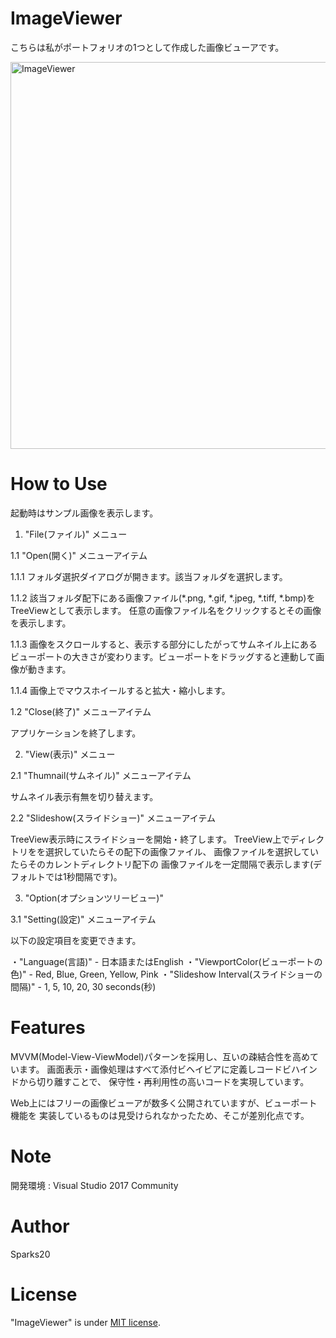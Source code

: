 # ImageViewer

こちらは私がポートフォリオの1つとして作成した画像ビューアです。
 
 <img width="619" alt="ImageViewer" src="https://user-images.githubusercontent.com/68487631/100676684-b6d90700-33ac-11eb-8249-85fdc8a5aac0.png">
 
# How to Use

起動時はサンプル画像を表示します。

1. "File(ファイル)" メニュー

1.1 "Open(開く)" メニューアイテム

1.1.1 フォルダ選択ダイアログが開きます。該当フォルダを選択します。
   
1.1.2 該当フォルダ配下にある画像ファイル(*.png, *.gif, *.jpeg, *.tiff, *.bmp)をTreeViewとして表示します。
      任意の画像ファイル名をクリックするとその画像を表示します。

1.1.3 画像をスクロールすると、表示する部分にしたがってサムネイル上にある
      ビューポートの大きさが変わります。ビューポートをドラッグすると連動して画像が動きます。

1.1.4 画像上でマウスホイールすると拡大・縮小します。

1.2 "Close(終了)" メニューアイテム

アプリケーションを終了します。

2. "View(表示)" メニュー

2.1 "Thumnail(サムネイル)" メニューアイテム

サムネイル表示有無を切り替えます。

2.2 "Slideshow(スライドショー)" メニューアイテム

TreeView表示時にスライドショーを開始・終了します。
TreeView上でディレクトリをを選択していたらその配下の画像ファイル、
画像ファイルを選択していたらそのカレントディレクトリ配下の
画像ファイルを一定間隔で表示します(デフォルトでは1秒間隔です)。

3. "Option(オプションツリービュー)"

3.1 "Setting(設定)" メニューアイテム

以下の設定項目を変更できます。

・"Language(言語)" - 日本語またはEnglish
・"ViewportColor(ビューポートの色)" - Red, Blue, Green, Yellow, Pink
・"Slideshow Interval(スライドショーの間隔)" - 1, 5, 10, 20, 30 seconds(秒)

# Features
 
MVVM(Model-View-ViewModel)パターンを採用し、互いの疎結合性を高めています。
画面表示・画像処理はすべて添付ビヘイビアに定義しコードビハインドから切り離すことで、
保守性・再利用性の高いコードを実現しています。

Web上にはフリーの画像ビューアが数多く公開されていますが、ビューポート機能を
実装しているものは見受けられなかったため、そこが差別化点です。

# Note

開発環境 : Visual Studio 2017 Community

# Author

Sparks20
 
# License
 
"ImageViewer" is under [MIT license](https://en.wikipedia.org/wiki/MIT_License).

